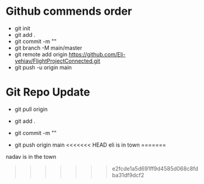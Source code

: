 # Github commends order
* git init
* git add .
* git commit -m ""
* git branch -M main/master
* git remote add origin https://github.com/Eli-yehiav/FlightProjectConnected.git
* git push -u origin main

# Git Repo Update
* git pull origin

* git add .
* git commit -m ""
* git push origin main
<<<<<<< HEAD
eli is in town
=======

nadav is in the town
>>>>>>> e2fcde1a5d691ff9d4585d068c8fdba31df9dcf2
